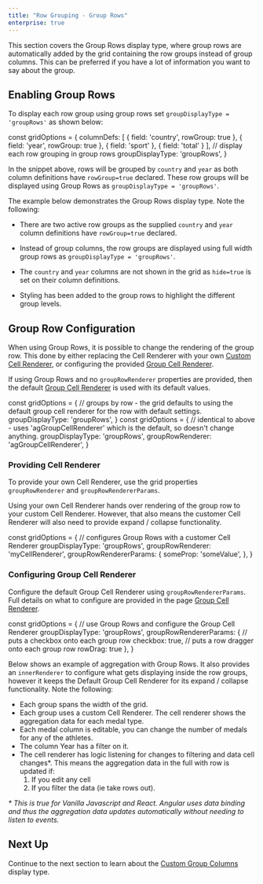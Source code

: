 ```yaml
---
title: "Row Grouping - Group Rows"
enterprise: true
---
```


This section covers the Group Rows display type, where group rows are automatically added by the grid containing the 
row groups instead of group columns. This can be preferred if you have a lot of information you want to say about the group.

<image-caption src="grouping-group-rows/resources/group-rows.png" alt="Group Rows" maxWidth="80%" constrained="true" centered="true"></image-caption>

## Enabling Group Rows

To display each row group using group rows set `groupDisplayType = 'groupRows'` as shown below:

<snippet spaceBetweenProperties="true" inlineReactProperties="true">
const gridOptions = {
    columnDefs: [
        { field: 'country', rowGroup: true },
        { field: 'year', rowGroup: true },
        { field: 'sport' },
        { field: 'total' }
    ],
    // display each row grouping in group rows
    groupDisplayType: 'groupRows', 
}
</snippet>

In the snippet above, rows will be grouped by `country` and `year` as both column definitions have `rowGroup=true` declared.
These row groups will be displayed using Group Rows as `groupDisplayType = 'groupRows'`.

The example below demonstrates the Group Rows display type. Note the following:

- There are two active row groups as the supplied `country` and `year` column definitions have `rowGroup=true` declared.

- Instead of group columns, the row groups are displayed using full width group rows as `groupDisplayType = 'groupRows'`.

- The `country` and `year` columns are not shown in the grid as `hide=true` is set on their column definitions.

- Styling has been added to the group rows to highlight the different group levels.

<grid-example title='Enabling Group Rows' name='enabling-group-rows' type='generated' options='{ "enterprise": true, "exampleHeight": 515, "modules": ["clientside", "rowgrouping"] }'></grid-example>

## Group Row Configuration

When using Group Rows, it is possible to change the rendering of the group row. This done by either replacing the 
Cell Renderer with your own [Custom Cell Renderer](/component-cell-renderer/), or configuring the provided 
[Group Cell Renderer](/group-cell-renderer/).

If using Group Rows and no `groupRowRenderer` properties are provided, then the default 
[Group Cell Renderer](/group-cell-renderer/) is used with its default values.

<snippet>
const gridOptions = {
    // groups by row - the grid defaults to using the default group cell renderer for the row with default settings.
    groupDisplayType: 'groupRows', 
}
</snippet>

<snippet>
const gridOptions = {
    // identical to above - uses 'agGroupCellRenderer' which is the default, so doesn't change anything.
    groupDisplayType: 'groupRows',
    groupRowRenderer: 'agGroupCellRenderer',
}
</snippet>


### Providing Cell Renderer

To provide your own Cell Renderer, use the grid properties `groupRowRenderer` and `groupRowRendererParams`.

Using your own Cell Renderer hands over rendering of the group row to your custom Cell Renderer. However, that also means
the customer Cell Renderer will also need to provide expand / collapse functionality.

<snippet>
const gridOptions = {
    // configures Group Rows with a customer Cell Renderer
    groupDisplayType: 'groupRows', 
    groupRowRenderer: 'myCellRenderer',
    groupRowRendererParams: {
        someProp: 'someValue',
    },
}
</snippet>

### Configuring Group Cell Renderer

Configure the default Group Cell Renderer using `groupRowRendererParams`. Full details on what to configure are provided
in the page [Group Cell Renderer](/group-cell-renderer/).

<snippet>
const gridOptions = {
    // use Group Rows and configure the Group Cell Renderer
    groupDisplayType: 'groupRows', 
    groupRowRendererParams: {
        // puts a checkbox onto each group row
        checkbox: true,
        // puts a row dragger onto each group row
        rowDrag: true
    },
}
</snippet>

Below shows an example of aggregation with Group Rows. It also provides an `innerRenderer` to configure what gets 
displaying inside the row groups, however it keeps the Default Group Cell Renderer for its expand / collapse 
functionality. Note the following:

- Each group spans the width of the grid.
- Each group uses a custom Cell Renderer. The cell renderer shows the aggregation data for each medal type.
- Each medal column is editable, you can change the number of medals for any of the athletes.
- The column Year has a filter on it.
- The cell renderer has logic listening for changes to filtering and data cell changes*. This means the aggregation data in the full with row is updated if:
    1. If you edit any cell
    1. If you filter the data (ie take rows out).

_* This is true for Vanilla Javascript and React. Angular uses data binding and thus the aggregation data updates automatically without needing to listen to events._

<grid-example title='Full Width Groups Rendering' name='full-width-groups-rendering' type='generated' options='{ "enterprise": true, "exampleHeight": 515, "modules": ["clientside", "rowgrouping"], "extras": ["fontawesome"] }'></grid-example>

## Next Up

Continue to the next section to learn about the [Custom Group Columns](../grouping-custom-group-columns/) display type.
